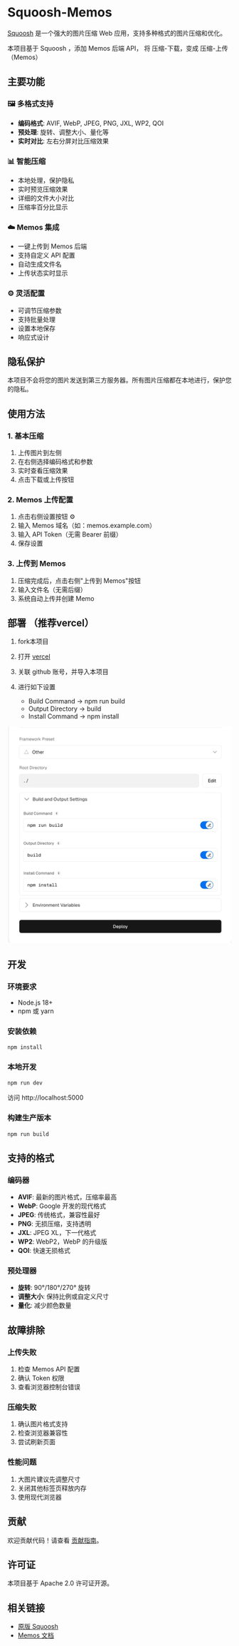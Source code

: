 # Squoosh-Memos

[Squoosh](https://github.com/GoogleChromeLabs/squoosh) 是一个强大的图片压缩 Web 应用，支持多种格式的图片压缩和优化。

本项目基于 Squoosh ，添加 Memos 后端 API， 将 压缩-下载，变成 压缩-上传（Memos）

## 主要功能

### 🖼️ 多格式支持
- **编码格式**: AVIF, WebP, JPEG, PNG, JXL, WP2, QOI
- **预处理**: 旋转、调整大小、量化等
- **实时对比**: 左右分屏对比压缩效果

### 📊 智能压缩
- 本地处理，保护隐私
- 实时预览压缩效果
- 详细的文件大小对比
- 压缩率百分比显示

### ☁️ Memos 集成
- 一键上传到 Memos 后端
- 支持自定义 API 配置
- 自动生成文件名
- 上传状态实时显示

### ⚙️ 灵活配置
- 可调节压缩参数
- 支持批量处理
- 设置本地保存
- 响应式设计

## 隐私保护

本项目不会将您的图片发送到第三方服务器。所有图片压缩都在本地进行，保护您的隐私。

## 使用方法

### 1. 基本压缩
1. 上传图片到左侧
2. 在右侧选择编码格式和参数
3. 实时查看压缩效果
4. 点击下载或上传按钮

### 2. Memos 上传配置
1. 点击右侧设置按钮 ⚙️
2. 输入 Memos 域名（如：memos.example.com）
3. 输入 API Token（无需 Bearer 前缀）
4. 保存设置

### 3. 上传到 Memos
1. 压缩完成后，点击右侧"上传到 Memos"按钮
2. 输入文件名（无需后缀）
3. 系统自动上传并创建 Memo

## 部署 （推荐vercel）

1. fork本项目
2. 打开 [vercel](https://vercel.com/)
3. 关联 github 账号，并导入本项目
4. 进行如下设置
   
   - Build Command -> npm run build
   - Output Directory -> build
   - Install Command -> npm install
  
     
![vercel_setting](vercel.jpg)
## 开发

### 环境要求
- Node.js 18+
- npm 或 yarn

### 安装依赖
```sh
npm install
```

### 本地开发
```sh
npm run dev
```
访问 http://localhost:5000

### 构建生产版本
```sh
npm run build
```

## 支持的格式

### 编码器
- **AVIF**: 最新的图片格式，压缩率最高
- **WebP**: Google 开发的现代格式
- **JPEG**: 传统格式，兼容性最好
- **PNG**: 无损压缩，支持透明
- **JXL**: JPEG XL，下一代格式
- **WP2**: WebP2，WebP 的升级版
- **QOI**: 快速无损格式

### 预处理器
- **旋转**: 90°/180°/270° 旋转
- **调整大小**: 保持比例或自定义尺寸
- **量化**: 减少颜色数量

## 故障排除

### 上传失败
1. 检查 Memos API 配置
2. 确认 Token 权限
3. 查看浏览器控制台错误

### 压缩失败
1. 确认图片格式支持
2. 检查浏览器兼容性
3. 尝试刷新页面

### 性能问题
1. 大图片建议先调整尺寸
2. 关闭其他标签页释放内存
3. 使用现代浏览器

## 贡献

欢迎贡献代码！请查看 [贡献指南](/CONTRIBUTING.md)。

## 许可证

本项目基于 Apache 2.0 许可证开源。

## 相关链接

- [原版 Squoosh](https://squoosh.app)
- [Memos 文档](https://usememos.com/docs)
